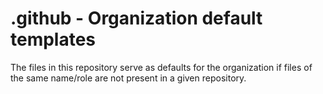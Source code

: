# .github - Organization default templates

The files in this repository serve as defaults for the organization if files of the same name/role are not present in a
given repository.
